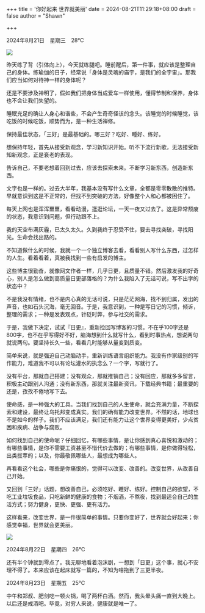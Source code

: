 +++
title = '你好起来 世界就美丽'
date = 2024-08-21T11:29:18+08:00
draft = false
author = "Shawn"

+++



2024年8月21日　星期三　28℃

![](https://img.aiyi.uk/202409040053920.webp)

昨天练了背（引体向上），今天就练腿吧。睡前醒后，第一件事，就应该是整理自己的身体。练瑜伽的日子，经常说「身体是灵魂的庙宇，是我们的全宇宙」。那我们应当如何对待神一样的身体呢？

还是不要涉及神明了，假如我们把身体当成爱车一样使用，懂得节制和保养，身体也不会让我们失望的。

睡眠充足的确让人身心和谐些，不会产生奇奇怪该的念头。该睡觉的时候睡觉，该吃饭的时候吃饭，顺势而为，是一种生活禅修。

保持最佳状态，「三好」是最基础的。哪三好？吃好、睡好、练好。

想保持年轻，首先从接受新观念，学习新知识开始。听不下流行新歌，无法接受新知新观念，正是衰老的表现。

告诉自己，不要老想着回到过去，应该去探索未来。不断学习新东西，创造新东西。

文字也是一样的。过去大半年，我基本没有写什么文章，全都是零零散散的推特。早就意识到这是不正常的，但找不到突破的方法，好像整个人和心都被困住了。

每天上网也是浑浑噩噩，看看动漫，逛逛论坛，一天一夜又过去了。这是异常颓废的状态，我意识到问题，但行动跟不上。

我的天空布满灰霾，已太久太久。久到我终于忍受不住，要去寻找突破，寻找阳光。生命会找出路的。

不知道做什么的时候，我就一个一个独立博客去看，看看别人写什么东西，过怎样的人生。看着看着，真被我找到一些有启发的博主。

这些博主很勤奋，就像网文作者一样，几乎日更，且质量不错。然后激发我的好奇心，别人是怎么做到高质量日更部落格的？为什么我陷入了无话可说，写不出字的状态中？

不是我没有情绪，也不是内心真的无话可说，只是茫茫网海，找不到归属，发出的声音，也如石头沉海，毫无回音。于是，我意识到，一种是写日记的习惯，倾诉，整理的需求；一种是发表观点，针砭时弊，参与社交的需求。

于是，我做下决定，试试『日更』，重新捡回写博客的习惯。不在乎100字还是800字，也不在乎写得好不好，脑海想到什么就写什么，看到时事热点，想说两句就说两句。要坚持长久一些，看看几时能够从量变到质变。

简单来说，就是强迫自己动脑动手，重新训练语言组织能力。我没有作家级别的写作能力，难道我不可以有论坛灌水的执念么？一个字，写就行了。

没有平台，那就自己搭建；没有观众，那就推销自己；没有回应，那就多多留言，积极主动跟别人沟通；没有新东西，那就关注最新资讯，下载经典书籍；最重要的还是，孜孜不倦地写下去。

使命感，是一种强大的工具。当我们找到自己的人生使命，就会充满力量，不断探索和建设，最终让乌托邦变成真实。我们的确有能力改变世界。不然的话，地球也不是如今的样子。我们不应该满足，我们还有能力让这个世界变得更美好，少点贫困和疾病、战争与腐败。

如何找到自己的使命呢？仔细回忆，有哪些事情，是让你感到真心喜悦和激动的；有哪些事情，是你不需要工资甚至不惜代价去做的；有哪些事情，是你做得轻松，出类拔萃的；以及，你最敬佩哪些人，最想成为哪些人。

再看看这个社会，哪些是你痛恨的，觉得可以改变、改善的。改变世界，从改善自己开始。

又回到「三好」话题，想改善自己，必须吃好、睡好、练好。控制自己的欲望，不吃工业垃圾食品，只吃新鲜的健康的食物；不烟酒，不熬夜，找到最适合自己的生活方式；努力健身，更快、更强、更有活力。

这样看来，改变世界，是一件很简单的事情。只要你变好了，世界就会好起来；你感觉幸福，世界就会更美丽。

![](https://img.aiyi.uk/202409040053891.webp)

2024年8月22日　星期四　26℃

还有半个钟就到零点了。我无聊地看着泡沫剧，一想到「日更」这个事，就心不安理不得了。本来应该在起床就写一篇的，不知为啥拖到了三更半夜。



2024年8月23日　星期五　25℃

中午和郑叔、肥剑吃一顿火锅，喝了两杯白酒。然而，我头晕头痛一直到大晚上。以后还是戒酒吧。毕竟，对穷人来说，健康就是唯一了。


